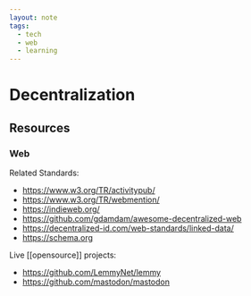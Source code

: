 ```yaml
---
layout: note
tags:
  - tech
  - web
  - learning
---
```


# Decentralization

## Resources

### Web

Related Standards:

- https://www.w3.org/TR/activitypub/
- https://www.w3.org/TR/webmention/
- https://indieweb.org/
- https://github.com/gdamdam/awesome-decentralized-web
- https://decentralized-id.com/web-standards/linked-data/
- https://schema.org

Live [[opensource]] projects:

- https://github.com/LemmyNet/lemmy
- https://github.com/mastodon/mastodon
